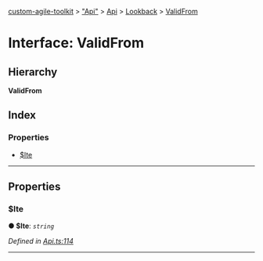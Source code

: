 [custom-agile-toolkit](../README.md) > ["Api"](../modules/_api_.md) > [Api](../modules/_api_.api.md) > [Lookback](../modules/_api_.api.lookback.md) > [ValidFrom](../interfaces/_api_.api.lookback.validfrom.md)

# Interface: ValidFrom

## Hierarchy

**ValidFrom**

## Index

### Properties

* [$lte](_api_.api.lookback.validfrom.md#_lte)

---

## Properties

<a id="_lte"></a>

###  $lte

**● $lte**: *`string`*

*Defined in [Api.ts:114](https://github.com/ferentchak/rally-node-sdk/blob/e12497b/Api.ts#L114)*

___

